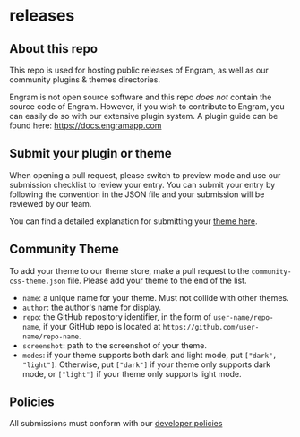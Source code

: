 # releases

## About this repo

This repo is used for hosting public releases of Engram, as well as our community plugins & themes directories.

Engram is not open source software and this repo _does not_ contain the source code of Engram. However, if you wish to contribute to Engram, you can easily do so with our extensive plugin system. A plugin guide can be found here: https://docs.engramapp.com

## Submit your plugin or theme

When opening a pull request, please switch to preview mode and use our submission checklist to review your entry. You can submit your entry by following the convention in the JSON file and your submission will be reviewed by our team.

You can find a detailed explanation for submitting your [theme here](https://docs.engramapp.com/themes/build-a-theme/).

## Community Theme

To add your theme to our theme store, make a pull request to the `community-css-theme.json` file. Please add your theme to the end of the list.

- `name`: a unique name for your theme. Must not collide with other themes.
- `author`: the author's name for display.
- `repo`: the GitHub repository identifier, in the form of `user-name/repo-name`, if your GitHub repo is located at `https://github.com/user-name/repo-name`.
- `screenshot`: path to the screenshot of your theme.
- `modes`: if your theme supports both dark and light mode, put `["dark", "light"]`. Otherwise, put `["dark"]` if your theme only supports dark mode, or  `["light"]` if your theme only supports light mode.

## Policies

All submissions must conform with our [developer policies](https://docs.engramapp.com/developer-policy/)